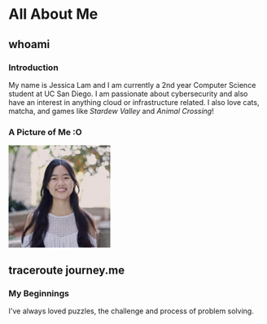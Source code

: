 # All About Me

## whoami
### Introduction
My name is Jessica Lam and I am currently a 2nd year Computer Science student at UC San Diego. I am passionate about cybersecurity and also have an interest in anything cloud or infrastructure related. I also love cats, matcha, and games like *Stardew Valley* and *Animal Crossing*!

### A Picture of Me :O
<img src="./Jessica_Lam.jpeg" alt="my profile picture" width="200"/>

## traceroute journey.me
### My Beginnings
I've always loved puzzles, the challenge and process of problem solving. 
